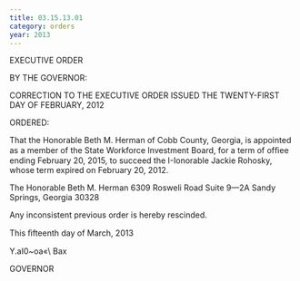 ```yaml
---
title: 03.15.13.01
category: orders
year: 2013
---
```

 

EXECUTIVE ORDER

BY THE GOVERNOR:

CORRECTION TO THE EXECUTIVE ORDER ISSUED THE TWENTY-FIRST DAY OF FEBRUARY, 2012

ORDERED:

That the Honorable Beth M. Herman of Cobb County, Georgia, is
appointed as a member of the State Workforce Investment Board,
for a term of ofﬁee ending February 20, 2015, to succeed the
I-Ionorable Jackie Rohosky, whose term expired on February 20,
2012.

The Honorable Beth M. Herman
6309 Rosweli Road Suite 9—2A
Sandy Springs, Georgia 30328

Any inconsistent previous order is hereby rescinded.

This ﬁfteenth day of March, 2013

Y\.aI0~oa«\ Bax

GOVERNOR


